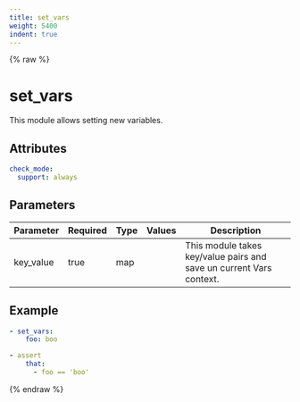 ```yaml
---
title: set_vars
weight: 5400
indent: true
---
```


{% raw %}
# set_vars

This module allows setting new variables.

## Attributes

```yaml
check_mode:
  support: always
```

## Parameters

| Parameter | Required | Type  | Values | Description                                                         |
|-----------|----------|-------|--------|---------------------------------------------------------------------|
| key_value | true     | map   |        | This module takes key/value pairs and save un current Vars context. |

## Example

```yaml
- set_vars:
    foo: boo

- assert
    that:
      - foo == 'boo'
```

{% endraw %}